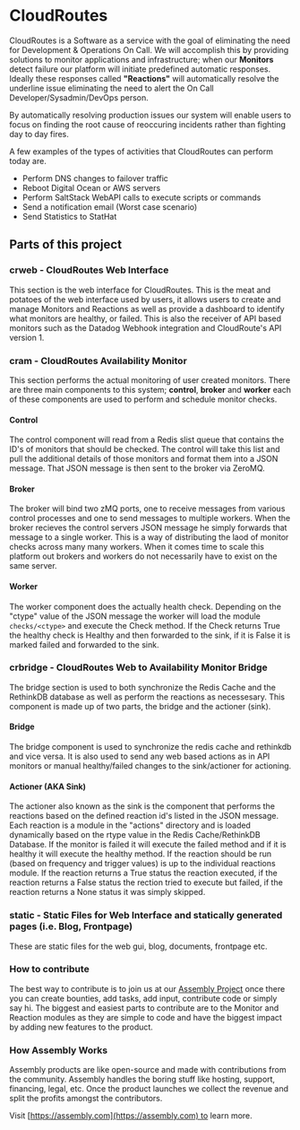 CloudRoutes
===========

CloudRoutes is a Software as a service with the goal of eliminating the need for Development & Operations On Call. We will accomplish this by providing solutions to monitor applications and infrastructure; when our **Monitors** detect failure our platform will initiate predefined automatic responses. Ideally these responses called **"Reactions"** will automatically resolve the underline issue eliminating the need to alert the On Call Developer/Sysadmin/DevOps person.

By automatically resolving production issues our system will enable users to focus on finding the root cause of reoccuring incidents rather than fighting day to day fires.

A few examples of the types of activities that CloudRoutes can perform today are.

* Perform DNS changes to failover traffic
* Reboot Digital Ocean or AWS servers
* Perform SaltStack WebAPI calls to execute scripts or commands
* Send a notification email (Worst case scenario)
* Send Statistics to StatHat

## Parts of this project

### crweb - CloudRoutes Web Interface

This section is the web interface for CloudRoutes. This is the meat and potatoes of the web interface used by users, it allows users to create and manage Monitors and Reactions as well as provide a dashboard to identify what monitors are healthy, or failed. This is also the receiver of API based monitors such as the Datadog Webhook integration and CloudRoute's API version 1.

### cram - CloudRoutes Availability Monitor

This section performs the actual monitoring of user created monitors. There are three main components to this system; **control**, **broker** and **worker** each of these components are used to perform and schedule monitor checks.

#### Control

The control component will read from a Redis slist queue that contains the ID's of monitors that should be checked. The control will take this list and pull the additional details of those monitors and format them into a JSON message. That JSON message is then sent to the broker via ZeroMQ.

#### Broker

The broker will bind two zMQ ports, one to receive messages from various control processes and one to send messages to multiple workers. When the broker recieves the control servers JSON message he simply forwards that message to a single worker. This is a way of distributing the laod of monitor checks across many many workers. When it comes time to scale this platform out brokers and workers do not necessarily have to exist on the same server.

#### Worker

The worker component does the actually health check. Depending on the "ctype" value of the JSON message the worker will load the module `checks/<ctype>` and execute the Check method. If the Check returns True the healthy check is Healthy and then forwarded to the sink, if it is False it is marked failed and forwarded to the sink.

### crbridge - CloudRoutes Web to Availability Monitor Bridge

The bridge section is used to both synchronize the Redis Cache and the RethinkDB database as well as perform the reactions as necessesary. This component is made up of two parts, the bridge and the actioner (sink).

#### Bridge

The bridge component is used to synchronize the redis cache and rethinkdb and vice versa. It is also used to send any web based actions as in API monitors or manual healthy/failed changes to the sink/actioner for actioning.

#### Actioner (AKA Sink)

The actioner also known as the sink is the component that performs the reactions based on the defined reaction id's listed in the JSON message. Each reaction is a module in the "actions" directory and is loaded dynamically based on the rtype value in the Redis Cache/RethinkDB Database. If the monitor is failed it will execute the failed method and if it is healthy it will execute the healthy method. If the reaction should be run (based on frequency and trigger values) is up to the individual reactions module. If the reaction returns a True status the reaction executed, if the reaction returns a False status the rection tried to execute but failed, if the reaction returns a None status it was simply skipped.

### static - Static Files for Web Interface and statically generated pages (i.e. Blog, Frontpage)

These are static files for the web gui, blog, documents, frontpage etc.

### How to contribute

The best way to contribute is to join us at our [Assembly Project](https://assembly.com/cloudroutes) once there you can create bounties, add tasks, add input, contribute code or simply say hi. The biggest and easiest parts to contribute are to the Monitor and Reaction modules as they are simple to code and have the biggest impact by adding new features to the product.

### How Assembly Works

Assembly products are like open-source and made with contributions from the community. Assembly handles the boring stuff like hosting, support, financing, legal, etc. Once the product launches we collect the revenue and split the profits amongst the contributors.

Visit [https://assembly.com](https://assembly.com) to learn more.
